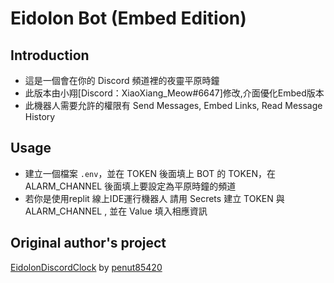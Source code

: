 # Eidolon Bot (Embed Edition)

## Introduction
+ 這是一個會在你的 Discord 頻道裡的夜靈平原時鐘
+ 此版本由小翔[Discord：XiaoXiang_Meow#6647]修改,介面優化Embed版本
+ 此機器人需要允許的權限有 Send Messages, Embed Links, Read Message History
## Usage
+ 建立一個檔案 `.env`，並在 TOKEN 後面填上 BOT 的 TOKEN，在 ALARM_CHANNEL 後面填上要設定為平原時鐘的頻道
+ 若你是使用replit 線上IDE運行機器人 請用 Secrets 建立 TOKEN 與 ALARM_CHANNEL , 並在 Value 填入相應資訊
## Original author's project 
[EidolonDiscordClock](https://github.com/penut85420/EidolonDiscordClock) by [penut85420](https://github.com/penut85420)
